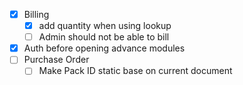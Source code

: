 - [x] Billing
    - [x] add quantity when using lookup
    - [ ] Admin should not be able to bill
    
- [x] Auth before opening advance modules
- [ ] Purchase Order
  - [ ] Make Pack ID static base on current document